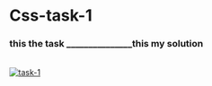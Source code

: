 <h1> Css-task-1</h1>

<h3> this the task _______________this my solution </h3>
<br>
<a href="https://ibb.co/V3jPYr1"><img src="https://i.ibb.co/4Jm5R9q/task-1.png" alt="task-1" border="0"></a><br /><a target='_blank' href='https://imgbb.com/'></a><br />
